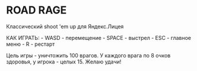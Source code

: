 # ROAD RAGE

Классический shoot 'em up для Яндекс.Лицея

КАК ИГРАТЬ:
    - WASD - перемещение
    - SPACE - выстрел
    - ESC - главное меню
    - R - рестарт

Цель игры - уничтожить 100 врагов. У каждого врага по 8 очков здоровья, у игрока - целых 15. Желаю удачи!